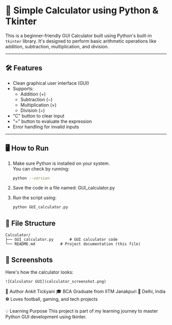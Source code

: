 # 🧮 Simple Calculator using Python & Tkinter

This is a beginner-friendly GUI Calculator built using Python's built-in `tkinter` library. It's designed to perform basic arithmetic operations like addition, subtraction, multiplication, and division.

---

## 🛠 Features

- Clean graphical user interface (GUI)
- Supports:
  - Addition (+)
  - Subtraction (−)
  - Multiplication (×)
  - Division (÷)
- "C" button to clear input
- "=" button to evaluate the expression
- Error handling for invalid inputs

---

## 🖥 How to Run

1. Make sure Python is installed on your system.  
   You can check by running:

   ```bash
   python --version

2. Save the code in a file named: GUI_calculator.py

3. Run the script using:
    ```bash
    python GUI_calculator.py

## 🧾 File Structure
    Calculator/
    ├── GUI_calculator.py       # GUI calculator code
    └── README.md           # Project documentation (this file)

## 📸 Screenshots

Here's how the calculator looks:

    ![Calculator GUI](calculator_screenshot.png)

👤 Author
Ankit Tickyani
🎓 BCA Graduate from IITM Janakpuri
📍 Delhi, India
⚽ Loves football, gaming, and tech projects

💡 Learning Purpose
This project is part of my learning journey to master Python GUI development using tkinter.

